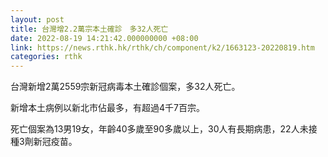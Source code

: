 ```yaml
---
layout: post
title: 台灣增2.2萬宗本土確診　多32人死亡
date: 2022-08-19 14:21:42.000000000 +08:00
link: https://news.rthk.hk/rthk/ch/component/k2/1663123-20220819.htm
categories: rthk
---
```


台灣新增2萬2559宗新冠病毒本土確診個案，多32人死亡。

新增本土病例以新北市佔最多，有超過4千7百宗。

死亡個案為13男19女，年齡40多歲至90多歲以上，30人有長期病患，22人未接種3劑新冠疫苗。
